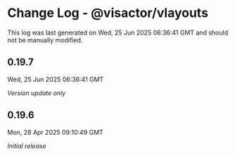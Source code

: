 # Change Log - @visactor/vlayouts

This log was last generated on Wed, 25 Jun 2025 06:36:41 GMT and should not be manually modified.

## 0.19.7
Wed, 25 Jun 2025 06:36:41 GMT

_Version update only_

## 0.19.6
Mon, 28 Apr 2025 09:10:49 GMT

_Initial release_

